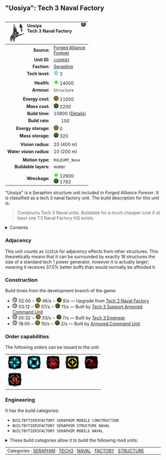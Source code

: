 "Uosiya": Tech 3 Naval Factory
----
<table align="right">
    <thead>
        <tr>
            <th align="left" colspan="2">
                <img align="left" src="icons/units/ZSB9603_icon.png" title="Uosiya unit icon" /><img align="right" src="icons/strategicicons/icon_factory3_naval_rest.png" title="icon_factory3_naval" />Uosiya<br />Tech 3 Naval Factory
            </th>
        </tr>
    </thead>
    <tbody>
        <tr>
            <td align="right"><strong>Source:</strong></td>
            <td><a href="Forged Alliance Forever">Forged Alliance<br />Forever</a></td>
        </tr>
        <tr>
            <td align="right"><strong>Unit ID:</strong></td>
            <td><a href="https://github.com/FAForever/fa/D:/faf-development/fa/units/ZSB9603/ZSB9603_unit.bp"><code>zsb9603</code></a></td>
        </tr>
        <tr>
            <td align="right"><strong>Faction:</strong></td>
            <td><a href="_categories.SERAPHIM">Seraphim</a></td>
        </tr>
        <tr>
            <td align="right"><strong>Tech level:</strong></td>
            <td><img src="icons/T3.png" title="Tech 3" /> 3</td>
        </tr>
        <tr><td align="center" colspan="2"></td></tr>
        <tr>
            <td align="right"><strong>Health:</strong></td>
            <td><img src="icons/health.png" title="Health" /> 14000</td>
        </tr>
        <tr>
            <td align="right"><strong>Armour:</strong></td>
            <td><code>Structure</code></td>
        </tr>
        <tr><td align="center" colspan="2"></td></tr>
        <tr>
            <td align="right"><strong>Energy cost:</strong></td>
            <td><img src="icons/energy.png" title="Energy" /> 11000</td>
        </tr>
        <tr>
            <td align="right"><strong>Mass cost:</strong></td>
            <td><img src="icons/mass.png" title="Mass" /> 2200</td>
        </tr>
        <tr>
            <td align="right"><strong>Build time:</strong></td>
            <td>10800 (<a href="#construction">Details</a>)</td>
        </tr>
        <tr>
            <td align="right"><strong>Build rate:</strong></td>
            <td><img src="icons/build.png" title="Build" /> 150</td>
        </tr>
        <tr>
            <td align="right"><strong>Energy storage:</strong></td>
            <td><img src="icons/energy.png" title="Energy" /> 0</td>
        </tr>
        <tr>
            <td align="right"><strong>Mass storage:</strong></td>
            <td><img src="icons/mass.png" title="Mass" /> 320</td>
        </tr>
        <tr><td align="center" colspan="2"></td></tr>
        <tr>
            <td align="right"><strong>Vision radius:</strong></td>
            <td> <span title="0.40 km, 0.25 mi">20 (400 m)</span></td>
        </tr>
        <tr>
            <td align="right"><strong>Water vision radius:</strong></td>
            <td> <span title="0.20 km, 0.12 mi">10 (200 m)</span></td>
        </tr>
        <tr><td align="center" colspan="2"></td></tr>
        <tr>
            <td align="right"><strong>Motion type:</strong></td>
            <td><code>RULEUMT_None</code></td>
        </tr>
        <tr>
            <td align="right"><strong>Buildable layers:</strong></td>
            <td>water</td>
        </tr>
        <tr><td align="center" colspan="2"></td></tr>
        <tr>
            <td align="right"><strong>Wreckage:</strong></td>
            <td><img src="icons/health.png" title="Health" /> 12600<br /><img src="icons/mass.png" title="Mass" /> 1782</td>
        </tr>
    </tbody>
</table>

"Uosiya" is a Seraphim structure unit included in *Forged Alliance Forever*.
It is classified as a tech 3 naval factory unit.
The build description for this unit is:

<blockquote>Constructs Tech 3 Naval units. Buildable for a much cheaper cost if at least one T3 Naval Factory HQ exists.</blockquote>

<details>
<summary>Contents</summary>

1. – <a href="#adjacency">Adjacency</a>
2. – <a href="#construction">Construction</a>
3. – <a href="#order-capabilities">Order capabilities</a>
4. – <a href="#engineering">Engineering</a>
</details>

### Adjacency
This unit counts as `SIZE16` for adjacency effects from other structures. This theoretically means that it can be surrounded by exactly 16 structures the size of a standard tech 1 power generator, however it is actually larger; meaning it receives 37.5% better buffs than would normally be afforded it. 

### Construction
Build times from the development branch of the game:
* <img src="icons/time.png" title="Time" /> 02:00 ‒ <img src="icons/energy.png" title="Energy" /> 46/s ‒ <img src="icons/mass.png" title="Mass" /> 9/s — Upgrade from <a href="ZSB9503">Tech 2 Naval Factory</a>
* <img src="icons/time.png" title="Time" /> 03:12 ‒ <img src="icons/energy.png" title="Energy" /> 57/s ‒ <img src="icons/mass.png" title="Mass" /> 11/s — Built by <a href="XSL0301">Tech 3 Support Armored Command Unit</a>
* <img src="icons/time.png" title="Time" /> 05:32 ‒ <img src="icons/energy.png" title="Energy" /> 33/s ‒ <img src="icons/mass.png" title="Mass" /> 7/s — Built by <a href="XSL0309">Tech 3 Engineer</a>
* <img src="icons/time.png" title="Time" /> 18:00 ‒ <img src="icons/energy.png" title="Energy" /> 10/s ‒ <img src="icons/mass.png" title="Mass" /> 2/s — Built by <a href="XSL0001">Armored Command Unit</a>

### Order capabilities
The following orders can be issued to the unit:
<table>
<td><img float="left" src="icons/orders/move.png" title="Move" /></td>
<td><img float="left" src="icons/orders/patrol.png" title="Patrol" /></td>
<td><img float="left" src="icons/orders/stop.png" title="Stop" /></td>
<td><img float="left" src="icons/orders/guard.png" title="Assist" /></td>
<td><img float="left" src="icons/orders/stand-ground.png" title="Fire State" /></td>
<tr>
<td><img float="left" src="icons/orders/pause.png" title="Pause Construction
Pause/unpause current construction order" /></td>
</table>

### Engineering
It has the build categories:
* <code>BUILTBYTIER3FACTORY SERAPHIM MOBILE CONSTRUCTION</code>
* <code>BUILTBYTIER3FACTORY SERAPHIM STRUCTURE NAVAL</code>
* <code>BUILTBYTIER3FACTORY SERAPHIM MOBILE NAVAL</code>


<details>
<summary>These build categories allow it to build the following mod units:

</summary>

<table>
    <tr>
        <td><img src="icons/T1.png" title="T1" /></td>
        <td><a href="XSL0105"><img src="icons/units/XSL0105_icon.png" title="Tech 1 Engineer" width="64px" /></a></td>
        <td><a href="XSS0203"><img src="icons/units/XSS0203_icon.png" title="Tech 1 Attack Submarine" width="64px" /></a></td>
        <td><a href="XSS0103"><img src="icons/units/XSS0103_icon.png" title="Tech 1 Frigate" width="64px" /></a></td>
    </tr>
    <tr>
        <td><img src="icons/T2.png" title="T2" /></td>
        <td><a href="XSL0208"><img src="icons/units/XSL0208_icon.png" title="Tech 2 Engineer" width="64px" /></a></td>
        <td><a href="XSS0201"><img src="icons/units/XSS0201_icon.png" title="Tech 2 Destroyer" width="64px" /></a></td>
        <td><a href="XSS0202"><img src="icons/units/XSS0202_icon.png" title="Tech 2 Cruiser" width="64px" /></a></td>
    </tr>
    <tr>
        <td><img src="icons/T3.png" title="T3" /></td>
        <td><a href="XSL0309"><img src="icons/units/XSL0309_icon.png" title="Tech 3 Engineer" width="64px" /></a></td>
        <td><a href="XSS0304"><img src="icons/units/XSS0304_icon.png" title="Tech 3 Submarine Hunter" width="64px" /></a></td>
        <td><a href="XSS0302"><img src="icons/units/XSS0302_icon.png" title="Tech 3 Battleship" width="64px" /></a></td>
        <td><a href="XSS0303"><img src="icons/units/XSS0303_icon.png" title="Tech 3 Aircraft Carrier" width="64px" /></a></td>
    </tr>
</table>

</details>


<table align="center">
<td width="1215px">Categories : 
<a href="_categories.SERAPHIM">SERAPHIM</a> · 
<a href="_categories.TECH3">TECH3</a> · 
<a href="_categories.NAVAL">NAVAL</a> · 
<a href="_categories.FACTORY">FACTORY</a> · 
<a href="_categories.STRUCTURE">STRUCTURE</a></td>
</table>
